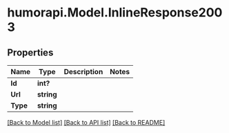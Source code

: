 # humorapi.Model.InlineResponse2003
## Properties

Name | Type | Description | Notes
------------ | ------------- | ------------- | -------------
**Id** | **int?** |  | 
**Url** | **string** |  | 
**Type** | **string** |  | 

[[Back to Model list]](../README.md#documentation-for-models) [[Back to API list]](../README.md#documentation-for-api-endpoints) [[Back to README]](../README.md)

